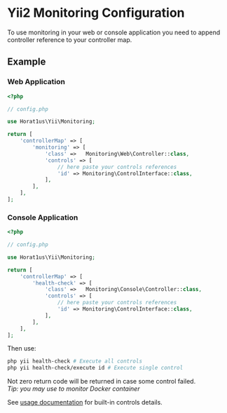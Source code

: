 # Yii2 Monitoring Configuration

To use monitoring in your web or console application you need to append 
controller reference to your controller map.

## Example

### Web Application
```php
<?php

// config.php

use Horat1us\Yii\Monitoring;

return [
    'controllerMap' => [
        'monitoring' => [
            'class' =>   Monitoring\Web\Controller::class,
            'controls' => [
                // here paste your controls references
                'id' => Monitoring\ControlInterface::class,     
            ],
        ],    
    ],
];
```

### Console Application
```php
<?php

// config.php

use Horat1us\Yii\Monitoring;

return [
    'controllerMap' => [
        'health-check' => [
            'class' =>   Monitoring\Console\Controller::class,
            'controls' => [
                // here paste your controls references
                'id' => Monitoring\ControlInterface::class,     
            ],
        ],    
    ],
];
```
Then use:
```bash
php yii health-check # Execute all controls
php yii health-check/execute id # Execute single control
```
Not zero return code will be returned in case some control failed.  
*Tip: you may use to monitor Docker container*  

See [usage documentation](./USAGE.md) for built-in controls details.
